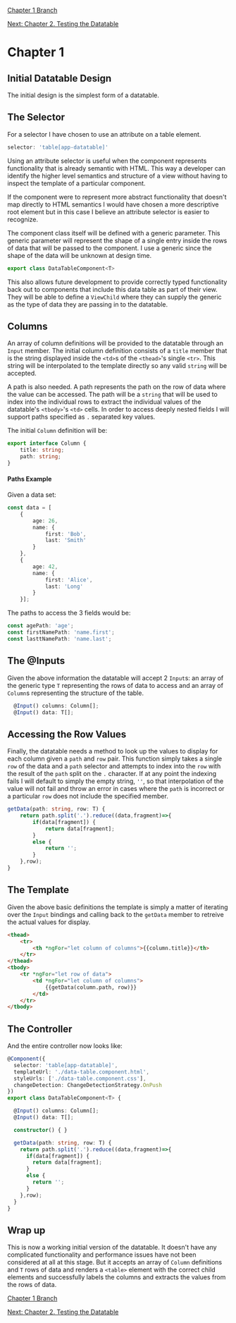 [Chapter 1 Branch](https://github.com/tme321/ng-DevelopingADataTable/tree/7a99229024d23f09f549d65edf6a691a415e7885)

[Next: Chapter 2. Testing the Datatable](/chapters/2._Testing_the_Datatable.md)

# Chapter 1
## Initial Datatable Design

The initial design is the simplest form of a datatable.

## The Selector

For a selector I have chosen to use an attribute on a table element.  

```ts
selector: 'table[app-datatable]'
```

Using an attribute selector is useful when the component represents functionality that is already semantic with HTML.  This way a developer can identify the higher level semantics and structure of a view without having to inspect the template of a particular component.

If the component were to represent more abstract functionality that doesn't map directly to HTML semantics I would have chosen a more descriptive root element but in this case I believe an attribute selector is easier to recognize.

The component class itself will be defined with a generic parameter.  This generic parameter will represent the shape of a single entry inside the rows of data that will be passed to the component.  I use a generic since the shape of the data will be unknown at design time.

```ts
export class DataTableComponent<T>
```

This also allows future development to provide correctly typed functionality back out to components that include this data table as part of their view.  They will be able to define a `ViewChild` where they can supply the generic as the type of data they are passing in to the datatable. 

## Columns

An array of column definitions will be provided to the datatable through an `Input` member.  The initial column definition consists of a `title` member that is the string displayed inside the `<td>`s of the `<thead>`'s single `<tr>`.  This string will be interpolated to the template directly so any valid `string` will be accepted.

A path is also needed.  A path represents the path on the row of data where the value can be accessed.  The path will be a `string` that will be used to index into the individual rows to extract the individual values of the datatable's `<tbody>`'s `<td>` cells.  In order to access deeply nested fields I will support paths specified as `.` separated key values.

The initial `Column` definition will be:

```ts
export interface Column {
    title: string;
    path: string;
}
```

#### Paths Example

Given a data set:

```ts
const data = [
    { 
        age: 26, 
        name: { 
            first: 'Bob', 
            last: 'Smith' 
        } 
    },
    { 
        age: 42, 
        name: { 
            first: 'Alice', 
            last: 'Long' 
        } 
    }];
```

The paths to access the 3 fields would be:

```ts
const agePath: 'age';
const firstNamePath: 'name.first';
const lasttNamePath: 'name.last';
```

## The @Inputs

Given the above information the datatable will accept 2 `Input`s: an array of the generic type `T` representing the rows of data to access and an array of `Column`s representing the structure of the table.

```ts
  @Input() columns: Column[];
  @Input() data: T[];
```

## Accessing the Row Values

Finally, the datatable needs a method to look up the values to display for each column given a `path` and `row` pair.  This function simply takes a single `row` of the data and a `path` selector and attempts to index into the `row` with the result of the `path` split on the `.` character.  If at any point the indexing fails I will default to simply the empty string, `''`, so that interpolation of the value will not fail and throw an error in cases where the `path` is incorrect or a particular `row` does not include the specified member.

```ts
getData(path: string, row: T) {
    return path.split('.').reduce((data,fragment)=>{
        if(data[fragment]) {
            return data[fragment];
        }
        else {
            return '';
        }
    },row);
}
```

## The Template

Given the above basic definitions the template is simply a matter of iterating over the `Input` bindings and calling back to the `getData` member to retreive the actual values for display.

```html
<thead>
    <tr>
        <th *ngFor="let column of columns">{{column.title}}</th>
    </tr>
</thead>
<tbody>
    <tr *ngFor="let row of data">
        <td *ngFor="let column of columns">
            {{getData(column.path, row)}}
        </td>
    </tr>
</tbody>
```
## The Controller

And the entire controller now looks like:

```ts
@Component({
  selector: 'table[app-datatable]',
  templateUrl: './data-table.component.html',
  styleUrls: ['./data-table.component.css'],
  changeDetection: ChangeDetectionStrategy.OnPush
})
export class DataTableComponent<T> {

  @Input() columns: Column[];
  @Input() data: T[];

  constructor() { }

  getData(path: string, row: T) {
    return path.split('.').reduce((data,fragment)=>{
      if(data[fragment]) {
        return data[fragment];
      }
      else {
        return '';
      }
    },row);
  }
}
```

## Wrap up

This is now a working initial version of the datatable.  It doesn't have any complicated functionality and performance issues have not been considered at all at this stage.  But it accepts an array of `Column` definitions and `T` rows of data and renders a `<table>` element with the correct child elements and successfully labels the columns and extracts the values from the rows of data.

[Chapter 1 Branch](https://github.com/tme321/ng-DevelopingADataTable/tree/7a99229024d23f09f549d65edf6a691a415e7885)

[Next: Chapter 2. Testing the Datatable](/chapters/2._Testing_the_Datatable.md)
